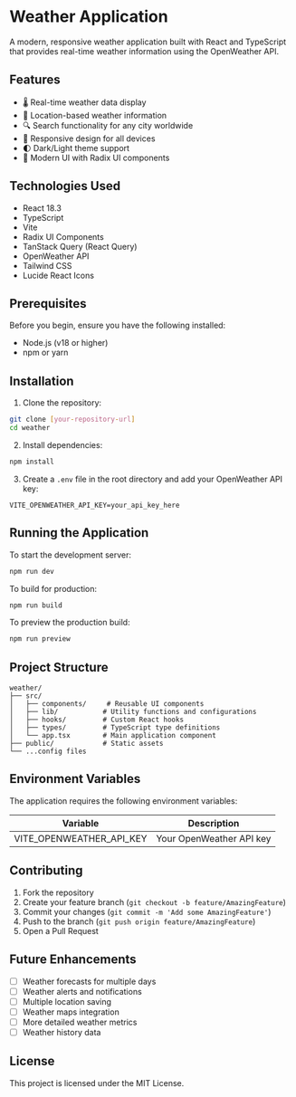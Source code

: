 # Weather Application

A modern, responsive weather application built with React and TypeScript that provides real-time weather information using the OpenWeather API.

## Features

- 🌡️ Real-time weather data display
- 📍 Location-based weather information
- 🔍 Search functionality for any city worldwide
- 📱 Responsive design for all devices
- 🌓 Dark/Light theme support
- 🎨 Modern UI with Radix UI components

## Technologies Used

- React 18.3
- TypeScript
- Vite
- Radix UI Components
- TanStack Query (React Query)
- OpenWeather API
- Tailwind CSS
- Lucide React Icons

## Prerequisites

Before you begin, ensure you have the following installed:
- Node.js (v18 or higher)
- npm or yarn

## Installation

1. Clone the repository:
```bash
git clone [your-repository-url]
cd weather
```

2. Install dependencies:
```bash
npm install
```

3. Create a `.env` file in the root directory and add your OpenWeather API key:
```env
VITE_OPENWEATHER_API_KEY=your_api_key_here
```

## Running the Application

To start the development server:
```bash
npm run dev
```

To build for production:
```bash
npm run build
```

To preview the production build:
```bash
npm run preview
```

## Project Structure

```
weather/
├── src/
│   ├── components/     # Reusable UI components
│   ├── lib/           # Utility functions and configurations
│   ├── hooks/         # Custom React hooks
│   ├── types/         # TypeScript type definitions
│   └── app.tsx        # Main application component
├── public/            # Static assets
└── ...config files
```

## Environment Variables

The application requires the following environment variables:

| Variable | Description |
|----------|-------------|
| VITE_OPENWEATHER_API_KEY | Your OpenWeather API key |

## Contributing

1. Fork the repository
2. Create your feature branch (`git checkout -b feature/AmazingFeature`)
3. Commit your changes (`git commit -m 'Add some AmazingFeature'`)
4. Push to the branch (`git push origin feature/AmazingFeature`)
5. Open a Pull Request

## Future Enhancements

- [ ] Weather forecasts for multiple days
- [ ] Weather alerts and notifications
- [ ] Multiple location saving
- [ ] Weather maps integration
- [ ] More detailed weather metrics
- [ ] Weather history data

## License

This project is licensed under the MIT License.
